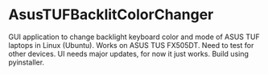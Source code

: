 # AsusTUFBacklitColorChanger
GUI application to change backlight keyboard color and mode of ASUS TUF laptops in Linux (Ubuntu).
Works on ASUS TUS FX505DT. Need to test for other devices. UI needs major updates, for now it just works.
Build using pyinstaller.
